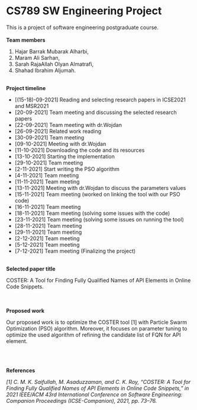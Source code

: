 # <h1> CS789 SW Engineering Project
This is a project of software engineering postgraduate course.
<br/><br/>
**Team members**
1. Hajar Barrak Mubarak Alharbi,
1. Maram Ali Sarhan,
1. Sarah RajaAllah Olyan Almatrafi,
1. Shahad Ibrahim Aljumah. 
  <br/><br/>  

**Project timeline**
* [(15-18)-09-2021] Reading and selecting research papers in ICSE2021 and MSR2021
* [20-09-2021] Team meeting and discussing the selected research papers  
* [22-09-2021] Team meeting with dr.Wojdan  
* [26-09-2021] Related work reading 
* [30-09-2021] Team meeting
* [09-10-2021] Meeting with dr.Wojdan
* [11-10-2021] Downloading the code and its resources
* [13-10-2021] Starting the implementation
* [29-10-2021] Team meeting
* [2-11-2021] Start writing the PSO algorithm
* [4-11-2021] Team meeting
* [11-11-2021] Team meeting
* [13-11-2021] Meeting with dr.Wojdan to discuss the parameters values
* [15-11-2021] Team meeting (worked on linking the tool with our PSO code)
* [16-11-2021] Team meeting
* [18-11-2021] Team meeting (solving some issues with the code)
* [23-11-2021] Team meeting (solving some issues on running the tool)
* [28-11-2021] Team meeting
* [29-11-2021] Team meeting
* [2-12-2021] Team meeting
* [5-12-2021] Team meeting
* [7-12-2021] Team meeting (Finalizing the project)
  <br/><br/>


**Selected paper title**   
  
 COSTER: A Tool for Finding Fully Qualified Names of API Elements in Online Code Snippets. 
  
  <br/><br/>
  **Proposed work** 
  
  Our proposed work is to optimize the COSTER tool [1] with Particle Swarm Optimization (PSO) algorithm. Moreover, it focuses on parameter tuning to optimize the used algorithm of refining the candidate list of FQN for API element.  
  
  <br/><br/>
  
  **References** 
  
  *[1] C. M. K. Saifullah, M. Asaduzzaman, and C. K. Roy, “COSTER: A Tool for Finding Fully Qualified Names of API Elements in Online Code Snippets,” in 2021 IEEE/ACM 43rd International Conference on Software Engineering: Companion Proceedings (ICSE-Companion), 2021, pp. 73–76.*
  
  

